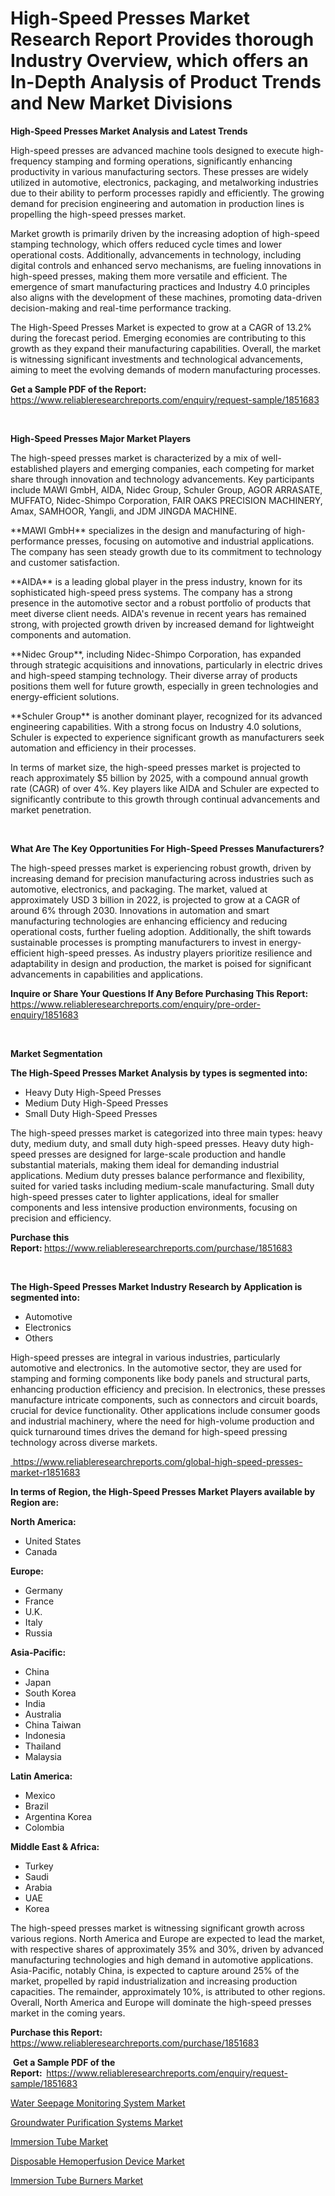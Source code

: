 <p><h1>High-Speed Presses Market Research Report Provides thorough Industry Overview, which offers an In-Depth Analysis of Product Trends and New Market Divisions</h1></p><p><strong>High-Speed Presses Market Analysis and Latest Trends</strong></p>
<p><p>High-speed presses are advanced machine tools designed to execute high-frequency stamping and forming operations, significantly enhancing productivity in various manufacturing sectors. These presses are widely utilized in automotive, electronics, packaging, and metalworking industries due to their ability to perform processes rapidly and efficiently. The growing demand for precision engineering and automation in production lines is propelling the high-speed presses market.</p><p>Market growth is primarily driven by the increasing adoption of high-speed stamping technology, which offers reduced cycle times and lower operational costs. Additionally, advancements in technology, including digital controls and enhanced servo mechanisms, are fueling innovations in high-speed presses, making them more versatile and efficient. The emergence of smart manufacturing practices and Industry 4.0 principles also aligns with the development of these machines, promoting data-driven decision-making and real-time performance tracking.</p><p>The High-Speed Presses Market is expected to grow at a CAGR of 13.2% during the forecast period. Emerging economies are contributing to this growth as they expand their manufacturing capabilities. Overall, the market is witnessing significant investments and technological advancements, aiming to meet the evolving demands of modern manufacturing processes.</p></p>
<p><strong>Get a Sample PDF of the Report:&nbsp;</strong> <a href="https://www.reliableresearchreports.com/enquiry/request-sample/1851683?utm_campaign=31&utm_medium=2&utm_source=Github&utm_content=ia&utm_term=19102024&utm_id=high-speed-presses">https://www.reliableresearchreports.com/enquiry/request-sample/1851683</a></p>
<p>&nbsp;</p>
<p><strong>High-Speed Presses Major Market Players</strong></p>
<p><p>The high-speed presses market is characterized by a mix of well-established players and emerging companies, each competing for market share through innovation and technology advancements. Key participants include MAWI GmbH, AIDA, Nidec Group, Schuler Group, AGOR ARRASATE, MUFFATO, Nidec-Shimpo Corporation, FAIR OAKS PRECISION MACHINERY, Amax, SAMHOOR, Yangli, and JDM JINGDA MACHINE.</p><p>**MAWI GmbH** specializes in the design and manufacturing of high-performance presses, focusing on automotive and industrial applications. The company has seen steady growth due to its commitment to technology and customer satisfaction.</p><p>**AIDA** is a leading global player in the press industry, known for its sophisticated high-speed press systems. The company has a strong presence in the automotive sector and a robust portfolio of products that meet diverse client needs. AIDA's revenue in recent years has remained strong, with projected growth driven by increased demand for lightweight components and automation.</p><p>**Nidec Group**, including Nidec-Shimpo Corporation, has expanded through strategic acquisitions and innovations, particularly in electric drives and high-speed stamping technology. Their diverse array of products positions them well for future growth, especially in green technologies and energy-efficient solutions.</p><p>**Schuler Group** is another dominant player, recognized for its advanced engineering capabilities. With a strong focus on Industry 4.0 solutions, Schuler is expected to experience significant growth as manufacturers seek automation and efficiency in their processes.</p><p>In terms of market size, the high-speed presses market is projected to reach approximately $5 billion by 2025, with a compound annual growth rate (CAGR) of over 4%. Key players like AIDA and Schuler are expected to significantly contribute to this growth through continual advancements and market penetration.</p></p>
<p>&nbsp;</p>
<p><strong>What Are The Key Opportunities For High-Speed Presses Manufacturers?</strong></p>
<p><p>The high-speed presses market is experiencing robust growth, driven by increasing demand for precision manufacturing across industries such as automotive, electronics, and packaging. The market, valued at approximately USD 3 billion in 2022, is projected to grow at a CAGR of around 6% through 2030. Innovations in automation and smart manufacturing technologies are enhancing efficiency and reducing operational costs, further fueling adoption. Additionally, the shift towards sustainable processes is prompting manufacturers to invest in energy-efficient high-speed presses. As industry players prioritize resilience and adaptability in design and production, the market is poised for significant advancements in capabilities and applications.</p></p>
<p><strong>Inquire or Share Your Questions If Any Before Purchasing This Report:</strong> <a href="https://www.reliableresearchreports.com/enquiry/pre-order-enquiry/1851683?utm_campaign=31&utm_medium=2&utm_source=Github&utm_content=ia&utm_term=19102024&utm_id=high-speed-presses">https://www.reliableresearchreports.com/enquiry/pre-order-enquiry/1851683</a></p>
<p>&nbsp;</p>
<p><strong>Market Segmentation</strong></p>
<p><strong>The High-Speed Presses Market Analysis by types is segmented into:</strong></p>
<p><ul><li>Heavy Duty High-Speed Presses</li><li>Medium Duty High-Speed Presses</li><li>Small Duty High-Speed Presses</li></ul></p>
<p><p>The high-speed presses market is categorized into three main types: heavy duty, medium duty, and small duty high-speed presses. Heavy duty high-speed presses are designed for large-scale production and handle substantial materials, making them ideal for demanding industrial applications. Medium duty presses balance performance and flexibility, suited for varied tasks including medium-scale manufacturing. Small duty high-speed presses cater to lighter applications, ideal for smaller components and less intensive production environments, focusing on precision and efficiency.</p></p>
<p><strong>Purchase this Report:&nbsp;</strong><a href="https://www.reliableresearchreports.com/purchase/1851683?utm_campaign=31&utm_medium=2&utm_source=Github&utm_content=ia&utm_term=19102024&utm_id=high-speed-presses">https://www.reliableresearchreports.com/purchase/1851683</a></p>
<p>&nbsp;</p>
<p><strong>The High-Speed Presses Market Industry Research by Application is segmented into:</strong></p>
<p><ul><li>Automotive</li><li>Electronics</li><li>Others</li></ul></p>
<p><p>High-speed presses are integral in various industries, particularly automotive and electronics. In the automotive sector, they are used for stamping and forming components like body panels and structural parts, enhancing production efficiency and precision. In electronics, these presses manufacture intricate components, such as connectors and circuit boards, crucial for device functionality. Other applications include consumer goods and industrial machinery, where the need for high-volume production and quick turnaround times drives the demand for high-speed pressing technology across diverse markets.</p></p>
<p><a href="https://www.reliableresearchreports.com/global-high-speed-presses-market-r1851683?utm_campaign=31&utm_medium=2&utm_source=Github&utm_content=ia&utm_term=19102024&utm_id=high-speed-presses">&nbsp;https://www.reliableresearchreports.com/global-high-speed-presses-market-r1851683</a></p>
<p><strong>In terms of Region, the High-Speed Presses Market Players available by Region are:</strong></p>
<p>
    <p> <strong> North America: </strong>
        <ul>
            <li>United States</li>
            <li>Canada</li>
        </ul>
        </p> 
    <p> <strong> Europe: </strong>
        <ul>
            <li>Germany</li>
            <li>France</li>
            <li>U.K.</li>
            <li>Italy</li>
            <li>Russia</li>
        </ul>
        </p> 
    <p> <strong> Asia-Pacific: </strong>
        <ul>
            <li>China</li>
            <li>Japan</li>
            <li>South Korea</li>
            <li>India</li>
            <li>Australia</li>
            <li>China Taiwan</li>
            <li>Indonesia</li>
            <li>Thailand</li>
            <li>Malaysia</li>
        </ul>
        </p> 
    <p> <strong> Latin America: </strong>
        <ul>
            <li>Mexico</li>
            <li>Brazil</li>
            <li>Argentina Korea</li>
            <li>Colombia</li>
        </ul>
        </p> 
    <p> <strong> Middle East & Africa: </strong>
        <ul>
            <li>Turkey</li>
            <li>Saudi</li>
            <li>Arabia</li>
            <li>UAE</li>
            <li>Korea</li>
        </ul>
    </p>
    </p>
<p><p>The high-speed presses market is witnessing significant growth across various regions. North America and Europe are expected to lead the market, with respective shares of approximately 35% and 30%, driven by advanced manufacturing technologies and high demand in automotive applications. Asia-Pacific, notably China, is expected to capture around 25% of the market, propelled by rapid industrialization and increasing production capacities. The remainder, approximately 10%, is attributed to other regions. Overall, North America and Europe will dominate the high-speed presses market in the coming years.</p></p>
<p><strong>Purchase this Report: </strong><a href="https://www.reliableresearchreports.com/purchase/1851683?utm_campaign=31&utm_medium=2&utm_source=Github&utm_content=ia&utm_term=19102024&utm_id=high-speed-presses">https://www.reliableresearchreports.com/purchase/1851683</a></p>
<p>&nbsp;<strong>Get a Sample PDF of the Report:&nbsp;&nbsp;</strong><a href="https://www.reliableresearchreports.com/enquiry/request-sample/1851683?utm_campaign=31&utm_medium=2&utm_source=Github&utm_content=ia&utm_term=19102024&utm_id=high-speed-presses">https://www.reliableresearchreports.com/enquiry/request-sample/1851683</a></p>
<p><strong></strong></p>
<p><p><a href="https://github.com/taketakyriffecd/Market-Research-Report-List-1/blob/main/water-seepage-monitoring-system-market.md?utm_campaign=31&utm_medium=2&utm_source=Github&utm_content=ia&utm_term=19102024&utm_id=high-speed-presses">Water Seepage Monitoring System Market</a></p><p><a href="https://www.linkedin.com/pulse/insights-groundwater-purification-systems-market-size-which-yt9ie?utm_campaign=31&utm_medium=2&utm_source=Github&utm_content=ia&utm_term=19102024&utm_id=high-speed-presses">Groundwater Purification Systems Market</a></p><p><a href="https://issuu.com/reportprime-2/docs/immersion-tube-market-size-2030.ppt_99325bea439005?utm_campaign=31&utm_medium=2&utm_source=Github&utm_content=ia&utm_term=19102024&utm_id=high-speed-presses">Immersion Tube Market</a></p><p><a href="https://github.com/isbel3opkkem/Market-Research-Report-List-1/blob/main/disposable-hemoperfusion-device-market.md?utm_campaign=31&utm_medium=2&utm_source=Github&utm_content=ia&utm_term=19102024&utm_id=high-speed-presses">Disposable Hemoperfusion Device Market</a></p><p><a href="https://issuu.com/reportprime-2/docs/immersion-tube-burners-market-size-_bfcf2685e79cea?utm_campaign=31&utm_medium=2&utm_source=Github&utm_content=ia&utm_term=19102024&utm_id=high-speed-presses">Immersion Tube Burners Market</a></p></p>